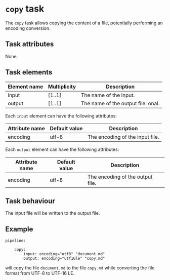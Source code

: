# `copy` task

The `copy` task allows copying the content of a file, potentially performing an encoding conversion.

## Task attributes

None.

## Task elements

| Element name | Multiplicity | Description                        |
| ------------ | ------------ | ---------------------------------- |
| input        | [1..1]       | The name of the input.             |
| output       | [1..1]       | The name of the output file. onal. |

Each `input` element can have the following attributes:

| Attribute name | Default value               | Description                     |
| -------------- | --------------------------- | ------------------------------- |
| encoding       | utf-8                       | The encoding of the input file. |

Each `output` element can have the following attributes:

| Attribute name | Default value               | Description                      |
| -------------- | --------------------------- | -------------------------------- |
| encoding       | utf-8                       | The encoding of the output file. |

## Task behaviour

The input file will be written to the output file.

## Example

``` klartext
pipeline:

    copy:
        input: encoding="utf8" "document.md"
        output: encoding="utf16le" "copy.md"
```

will copy the file `document.md` to the file `copy.md` while converting the file format from UTF-8 to UTF-16 LE.
